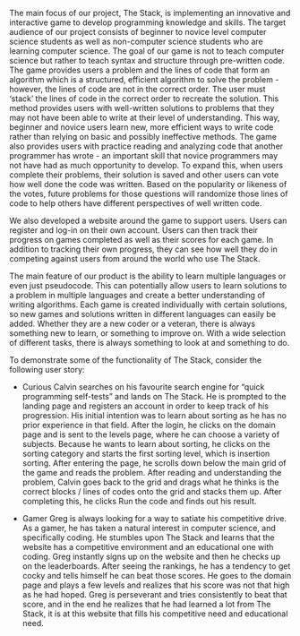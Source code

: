The main focus of our project, The Stack, is implementing an innovative and interactive game to develop programming knowledge and skills. The target audience of our project consists of beginner to novice level computer science students as well as non-computer science students who are learning computer science. The goal of our game is not to teach computer science but rather to teach syntax and structure through pre-written code. The game provides users a problem and the lines of code that form an algorithm which is a structured, efficient algorithm to solve the problem - however, the lines of code are not in the correct order. The user must ‘stack’ the lines of code in the correct order to recreate the solution. This method provides users with well-written solutions to problems that they may not have been able to write at their level of understanding. This way, beginner and novice users learn new, more efficient ways to write code rather than relying on basic and possibly ineffective methods. The game also provides users with practice reading and analyzing code that another programmer has wrote - an important skill that novice programmers may not have had as much opportunity to develop. To expand this, when users complete their problems, their solution is saved and other users can vote how well done the code was written. Based on the popularity or likeness of the votes, future problems for those questions will randomize those lines of code to help others have different perspectives of well written code. 
 
We also developed a website around the game to support users. Users can register and log-in on their own account. Users can then track their progress on games completed as well as their scores for each game. In addition to tracking their own progress, they can see how well they do in competing against users from around the world who use The Stack. 
 
The main feature of our product is the ability to learn multiple languages or even just pseudocode. This can potentially allow users to learn solutions to a problem  in multiple languages and create a better understanding of writing algorithms. Each game is created individually with certain solutions, so new games and solutions written in different languages can easily be added. Whether they are a new coder or a veteran, there is always something new to learn, or something to improve on. With a wide selection of different tasks, there is always something to look at and something to do. 
 
To demonstrate some of the functionality of The Stack, consider the following user story: 
* Curious Calvin searches on his favourite search engine for “quick programming self-tests” and lands on The Stack. He is prompted to the landing page and registers an account in order to keep track of his progression. His initial intention was to learn about sorting as he has no prior experience in that field. After the login, he clicks on the domain page and is sent to the levels page, where he can choose a variety of subjects. Because he wants to learn about sorting, he clicks on the sorting category and starts the first sorting level, which is insertion sorting. After entering the page, he scrolls down below the main grid of the game and reads the problem. After reading and understanding the problem, Calvin goes back to the grid and drags what he thinks is the correct blocks / lines of codes onto the grid and stacks them up. After completing this, he clicks Run the code and finds out his result. 
 
* Gamer Greg is always looking for a way to satiate his competitive drive. As a gamer, he has taken a natural interest in computer science, and specifically coding. He stumbles upon The Stack and learns that the website has a competitive environment and an educational one with coding. Greg instantly signs up on the website and then he checks up on the leaderboards. After seeing the rankings, he has a tendency to get cocky and tells himself he can beat those scores. He goes to the domain page and plays a few levels and realizes that his score was not that high as he had hoped. Greg is perseverant and tries consistently to beat that score, and in the end he realizes that he had learned a lot from The Stack, it is at this website that fills his competitive need and educational need.

